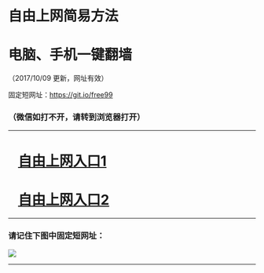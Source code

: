 ﻿# 自由上网简易方法

# 电脑、手机一键翻墙

（2017/10/09 更新，网址有效）

固定短网址：https://git.io/free99

### （微信如打不开，请转到浏览器打开）


***





# &nbsp;&nbsp; <a href="http://ft3185017631.fwq-tz-1001.info/fwqtz01.html?t=100900117978 " target="_blank">自由上网入口1</a>
# &nbsp;&nbsp; <a href="http://ft1875313746.fwq-tz-1002.info/fwqtz02.html?t=100900127995 " target="_blank">自由上网入口2</a>
***

### 请记住下图中固定短网址：

<img src="https://s3-us-west-2.amazonaws.com/fwq-1001/yjfq-20170905okok.png" /> 


***

